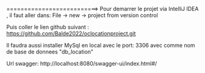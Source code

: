 ==========================>
Pour demarrer le projet via IntelliJ IDEA , il faut aller dans: 
File
    -> 
      new 
          -> 
            project from version control 
            
Puis coller le lien github suivant : https://github.com/Balde2022/oclocationproject.git

Il faudra aussi installer MySql en local avec le port: 3306 avec comme nom de base de donnees "db_location"

Url swagger: http://localhost:8080/swagger-ui/index.html#/

